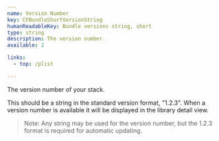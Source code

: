 ```yaml
---
name: Version Number
key: CFBundleShortVersionString
humanReadableKey: Bundle versions string, short
type: string
description: The version number.
available: 2

links:
  - top: /plist

---
```


The version number of your stack. 

This should be a string in the standard version format, "1.2.3". When a version number is available it will be displayed in the library detail view.

> Note: Any string may be used for the version number, but the 1.2.3 format is required for automatic updating.
